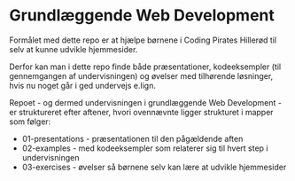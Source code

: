 # Grundlæggende Web Development
Formålet med dette repo er at hjælpe børnene i Coding Pirates Hillerød til selv at kunne udvikle hjemmesider.

Derfor kan man i dette repo finde både præsentationer, kodeeksempler (til gennemgangen af undervisningen) og øvelser med tilhørende løsninger, hvis nu noget går i ged undervejs e.lign.

Repoet - og dermed undervisningen i grundlæggende Web Development - er struktureret efter aftener, hvori ovennævnte ligger strukturet i mapper som følger:

* 01-presentations - præsentationen til den pågældende aften
* 02-examples - med kodeeksempler som relaterer sig til hvert step i undervisningen
* 03-exercises - øvelser så børnene selv kan lære at udvikle hjemmesider
